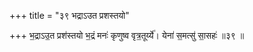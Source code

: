 +++
title = "३९ भद्राऽउत प्रशस्तयो"

+++
भ॒द्राऽउ॒त प्रश॑स्तयो भ॒द्रं मनः॑ कृणुष्व वृत्र॒तूर्य्ये॑। येना॑ स॒मत्सु॑ सा॒सहः॑ ॥३९ ॥